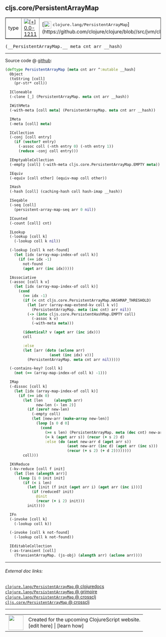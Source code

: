 ## cljs.core/PersistentArrayMap



 <table border="1">
<tr>
<td>type</td>
<td><a href="https://github.com/cljsinfo/cljs-api-docs/tree/0.0-1211"><img valign="middle" alt="[+] 0.0-1211" title="Added in 0.0-1211" src="https://img.shields.io/badge/+-0.0--1211-lightgrey.svg"></a> </td>
<td>
[<img height="24px" valign="middle" src="http://i.imgur.com/1GjPKvB.png"> <samp>clojure.lang/PersistentArrayMap</samp>](https://github.com/clojure/clojure/blob//src/jvm/clojure/lang/PersistentArrayMap.java)
</td>
</tr>
</table>


 <samp>
(__PersistentArrayMap.__ meta cnt arr __hash)<br>
</samp>

---







Source code @ [github](https://github.com/clojure/clojurescript/blob/r2138/src/cljs/cljs/core.cljs#L4211-L4318):

```clj
(deftype PersistentArrayMap [meta cnt arr ^:mutable __hash]
  Object
  (toString [coll]
    (pr-str* coll))

  ICloneable
  (-clone [_] (PersistentArrayMap. meta cnt arr __hash))

  IWithMeta
  (-with-meta [coll meta] (PersistentArrayMap. meta cnt arr __hash))

  IMeta
  (-meta [coll] meta)

  ICollection
  (-conj [coll entry]
    (if (vector? entry)
      (-assoc coll (-nth entry 0) (-nth entry 1))
      (reduce -conj coll entry)))

  IEmptyableCollection
  (-empty [coll] (-with-meta cljs.core.PersistentArrayMap.EMPTY meta))

  IEquiv
  (-equiv [coll other] (equiv-map coll other))

  IHash
  (-hash [coll] (caching-hash coll hash-imap __hash))

  ISeqable
  (-seq [coll]
    (persistent-array-map-seq arr 0 nil))

  ICounted
  (-count [coll] cnt)

  ILookup
  (-lookup [coll k]
    (-lookup coll k nil))

  (-lookup [coll k not-found]
    (let [idx (array-map-index-of coll k)]
      (if (== idx -1)
        not-found
        (aget arr (inc idx)))))

  IAssociative
  (-assoc [coll k v]
    (let [idx (array-map-index-of coll k)]
      (cond
        (== idx -1)
        (if (< cnt cljs.core.PersistentArrayMap.HASHMAP_THRESHOLD)
          (let [arr (array-map-extend-kv coll k v)]
            (PersistentArrayMap. meta (inc cnt) arr nil))
          (-> (into cljs.core.PersistentHashMap.EMPTY coll)
            (-assoc k v)
            (-with-meta meta)))

        (identical? v (aget arr (inc idx)))
        coll

        :else
        (let [arr (doto (aclone arr)
                    (aset (inc idx) v))]
          (PersistentArrayMap. meta cnt arr nil)))))

  (-contains-key? [coll k]
    (not (== (array-map-index-of coll k) -1)))

  IMap
  (-dissoc [coll k]
    (let [idx (array-map-index-of coll k)]
      (if (>= idx 0)
        (let [len     (alength arr)
              new-len (- len 2)]
          (if (zero? new-len)
            (-empty coll)
            (let [new-arr (make-array new-len)]
              (loop [s 0 d 0]
                (cond
                  (>= s len) (PersistentArrayMap. meta (dec cnt) new-arr nil)
                  (= k (aget arr s)) (recur (+ s 2) d)
                  :else (do (aset new-arr d (aget arr s))
                            (aset new-arr (inc d) (aget arr (inc s)))
                            (recur (+ s 2) (+ d 2))))))))
        coll)))

  IKVReduce
  (-kv-reduce [coll f init]
    (let [len (alength arr)]
      (loop [i 0 init init]
        (if (< i len)
          (let [init (f init (aget arr i) (aget arr (inc i)))]
            (if (reduced? init)
              @init
              (recur (+ i 2) init)))
          init))))

  IFn
  (-invoke [coll k]
    (-lookup coll k))

  (-invoke [coll k not-found]
    (-lookup coll k not-found))

  IEditableCollection
  (-as-transient [coll]
    (TransientArrayMap. (js-obj) (alength arr) (aclone arr))))
```

<!--
Repo - tag - source tree - lines:

 <pre>
clojurescript @ r2138
└── src
    └── cljs
        └── cljs
            └── <ins>[core.cljs:4211-4318](https://github.com/clojure/clojurescript/blob/r2138/src/cljs/cljs/core.cljs#L4211-L4318)</ins>
</pre>

-->

---



###### External doc links:

[`clojure.lang/PersistentArrayMap` @ clojuredocs](http://clojuredocs.org/clojure.lang/PersistentArrayMap)<br>
[`clojure.lang/PersistentArrayMap` @ grimoire](http://conj.io/store/v1/org.clojure/clojure/1.7.0-beta3/clj/clojure.lang/PersistentArrayMap/)<br>
[`clojure.lang/PersistentArrayMap` @ crossclj](http://crossclj.info/fun/clojure.lang/PersistentArrayMap.html)<br>
[`cljs.core/PersistentArrayMap` @ crossclj](http://crossclj.info/fun/cljs.core.cljs/PersistentArrayMap.html)<br>

---

 <table>
<tr><td>
<img valign="middle" align="right" width="48px" src="http://i.imgur.com/Hi20huC.png">
</td><td>
Created for the upcoming ClojureScript website.<br>
[edit here] | [learn how]
</td></tr></table>

[edit here]:https://github.com/cljsinfo/cljs-api-docs/blob/master/cljsdoc/cljs.core/PersistentArrayMap.cljsdoc
[learn how]:https://github.com/cljsinfo/cljs-api-docs/wiki/cljsdoc-files

<!--

This information was too distracting to show to readers, but I'll leave it
commented here since it is helpful to:

- pretty-print the data used to generate this document
- and show how to retrieve that data



The API data for this symbol:

```clj
{:ns "cljs.core",
 :name "PersistentArrayMap",
 :signature ["[meta cnt arr __hash]"],
 :history [["+" "0.0-1211"]],
 :type "type",
 :full-name-encode "cljs.core/PersistentArrayMap",
 :source {:code "(deftype PersistentArrayMap [meta cnt arr ^:mutable __hash]\n  Object\n  (toString [coll]\n    (pr-str* coll))\n\n  ICloneable\n  (-clone [_] (PersistentArrayMap. meta cnt arr __hash))\n\n  IWithMeta\n  (-with-meta [coll meta] (PersistentArrayMap. meta cnt arr __hash))\n\n  IMeta\n  (-meta [coll] meta)\n\n  ICollection\n  (-conj [coll entry]\n    (if (vector? entry)\n      (-assoc coll (-nth entry 0) (-nth entry 1))\n      (reduce -conj coll entry)))\n\n  IEmptyableCollection\n  (-empty [coll] (-with-meta cljs.core.PersistentArrayMap.EMPTY meta))\n\n  IEquiv\n  (-equiv [coll other] (equiv-map coll other))\n\n  IHash\n  (-hash [coll] (caching-hash coll hash-imap __hash))\n\n  ISeqable\n  (-seq [coll]\n    (persistent-array-map-seq arr 0 nil))\n\n  ICounted\n  (-count [coll] cnt)\n\n  ILookup\n  (-lookup [coll k]\n    (-lookup coll k nil))\n\n  (-lookup [coll k not-found]\n    (let [idx (array-map-index-of coll k)]\n      (if (== idx -1)\n        not-found\n        (aget arr (inc idx)))))\n\n  IAssociative\n  (-assoc [coll k v]\n    (let [idx (array-map-index-of coll k)]\n      (cond\n        (== idx -1)\n        (if (< cnt cljs.core.PersistentArrayMap.HASHMAP_THRESHOLD)\n          (let [arr (array-map-extend-kv coll k v)]\n            (PersistentArrayMap. meta (inc cnt) arr nil))\n          (-> (into cljs.core.PersistentHashMap.EMPTY coll)\n            (-assoc k v)\n            (-with-meta meta)))\n\n        (identical? v (aget arr (inc idx)))\n        coll\n\n        :else\n        (let [arr (doto (aclone arr)\n                    (aset (inc idx) v))]\n          (PersistentArrayMap. meta cnt arr nil)))))\n\n  (-contains-key? [coll k]\n    (not (== (array-map-index-of coll k) -1)))\n\n  IMap\n  (-dissoc [coll k]\n    (let [idx (array-map-index-of coll k)]\n      (if (>= idx 0)\n        (let [len     (alength arr)\n              new-len (- len 2)]\n          (if (zero? new-len)\n            (-empty coll)\n            (let [new-arr (make-array new-len)]\n              (loop [s 0 d 0]\n                (cond\n                  (>= s len) (PersistentArrayMap. meta (dec cnt) new-arr nil)\n                  (= k (aget arr s)) (recur (+ s 2) d)\n                  :else (do (aset new-arr d (aget arr s))\n                            (aset new-arr (inc d) (aget arr (inc s)))\n                            (recur (+ s 2) (+ d 2))))))))\n        coll)))\n\n  IKVReduce\n  (-kv-reduce [coll f init]\n    (let [len (alength arr)]\n      (loop [i 0 init init]\n        (if (< i len)\n          (let [init (f init (aget arr i) (aget arr (inc i)))]\n            (if (reduced? init)\n              @init\n              (recur (+ i 2) init)))\n          init))))\n\n  IFn\n  (-invoke [coll k]\n    (-lookup coll k))\n\n  (-invoke [coll k not-found]\n    (-lookup coll k not-found))\n\n  IEditableCollection\n  (-as-transient [coll]\n    (TransientArrayMap. (js-obj) (alength arr) (aclone arr))))",
          :title "Source code",
          :repo "clojurescript",
          :tag "r2138",
          :filename "src/cljs/cljs/core.cljs",
          :lines [4211 4318]},
 :full-name "cljs.core/PersistentArrayMap",
 :clj-symbol "clojure.lang/PersistentArrayMap"}

```

Retrieve the API data for this symbol:

```clj
;; from Clojure REPL
(require '[clojure.edn :as edn])
(-> (slurp "https://raw.githubusercontent.com/cljsinfo/cljs-api-docs/catalog/cljs-api.edn")
    (edn/read-string)
    (get-in [:symbols "cljs.core/PersistentArrayMap"]))
```

-->
